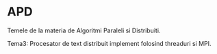 # APD

Temele de la materia de Algoritmi Paraleli si Distribuiti.

Tema3: Procesator de text distribuit implement folosind threaduri si MPI.
